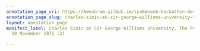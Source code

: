 ```yaml
---
annotation_page_uri: https://benwbrum.github.io/spokenweb-hackathon-development-noterms/annotations/charles-simic-at-sir-george-williams-university-the-poetry-series-19-november-1971-2--canvas-1-toc.json
annotation_page_slug: charles-simic-at-sir-george-williams-university-the-poetry-series-19-november-1971-2--canvas-1-toc
layout: annotation_page
manifest_label: Charles Simic at Sir George Williams University, The Poetry Series,
  19 November 1971 (2)

---
```

